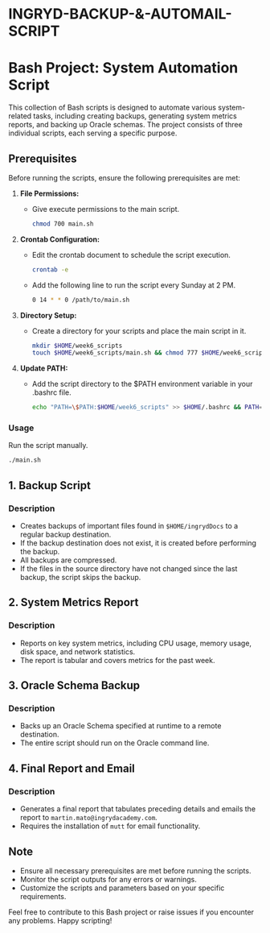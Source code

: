 # INGRYD-BACKUP-&-AUTOMAIL-SCRIPT

# Bash Project: System Automation Script

This collection of Bash scripts is designed to automate various system-related tasks, including creating backups, generating system metrics reports, and backing up Oracle schemas. The project consists of three individual scripts, each serving a specific purpose.

## Prerequisites

Before running the scripts, ensure the following prerequisites are met:

1. **File Permissions:**
   - Give execute permissions to the main script.
     ```bash
     chmod 700 main.sh
     ```

2. **Crontab Configuration:**
   - Edit the crontab document to schedule the script execution.
     ```bash
     crontab -e
     ```
   - Add the following line to run the script every Sunday at 2 PM.
     ```bash
     0 14 * * 0 /path/to/main.sh
     ```

3. **Directory Setup:**
   - Create a directory for your scripts and place the main script in it.
     ```bash
     mkdir $HOME/week6_scripts
     touch $HOME/week6_scripts/main.sh && chmod 777 $HOME/week6_scripts/main.sh
     ```

4. **Update PATH:**
   - Add the script directory to the $PATH environment variable in your .bashrc file.
     ```bash
     echo "PATH=\$PATH:$HOME/week6_scripts" >> $HOME/.bashrc && PATH=\$PATH:$HOME/week6_scripts
     ```

### Usage

Run the script manually.

```bash
./main.sh
```


## 1. Backup Script

### Description

- Creates backups of important files found in `$HOME/ingrydDocs` to a regular backup destination.
- If the backup destination does not exist, it is created before performing the backup.
- All backups are compressed.
- If the files in the source directory have not changed since the last backup, the script skips the backup.

## 2. System Metrics Report

### Description

- Reports on key system metrics, including CPU usage, memory usage, disk space, and network statistics.
- The report is tabular and covers metrics for the past week.

## 3. Oracle Schema Backup

### Description

- Backs up an Oracle Schema specified at runtime to a remote destination.
- The entire script should run on the Oracle command line.


## 4. Final Report and Email

### Description

- Generates a final report that tabulates preceding details and emails the report to `martin.mato@ingrydacademy.com`.
- Requires the installation of `mutt` for email functionality.


## Note

- Ensure all necessary prerequisites are met before running the scripts.
- Monitor the script outputs for any errors or warnings.
- Customize the scripts and parameters based on your specific requirements.

Feel free to contribute to this Bash project or raise issues if you encounter any problems. Happy scripting!
